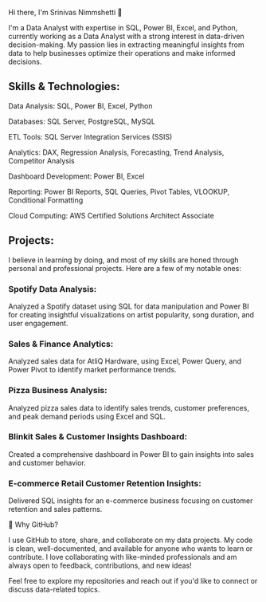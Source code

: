 Hi there, I'm Srinivas Nimmshetti 👋

I'm a Data Analyst with expertise in SQL, Power BI, Excel, and Python, currently working as a Data Analyst with a strong interest in data-driven decision-making. My passion lies in extracting meaningful insights from data to help businesses optimize their operations and make informed decisions.

## Skills & Technologies:

Data Analysis: SQL, Power BI, Excel, Python

Databases: SQL Server, PostgreSQL, MySQL

ETL Tools: SQL Server Integration Services (SSIS)

Analytics: DAX, Regression Analysis, Forecasting, Trend Analysis, Competitor Analysis

Dashboard Development: Power BI, Excel

Reporting: Power BI Reports, SQL Queries, Pivot Tables, VLOOKUP, Conditional Formatting

Cloud Computing: AWS Certified Solutions Architect Associate

## Projects:

I believe in learning by doing, and most of my skills are honed through personal and professional projects. Here are a few of my notable ones:

### Spotify Data Analysis: 

Analyzed a Spotify dataset using SQL for data manipulation and Power BI for creating insightful visualizations on artist popularity, song duration, and user engagement.

### Sales & Finance Analytics: 

Analyzed sales data for AtliQ Hardware, using Excel, Power Query, and Power Pivot to identify market performance trends.

### Pizza Business Analysis: 

Analyzed pizza sales data to identify sales trends, customer preferences, and peak demand periods using Excel and SQL.

### Blinkit Sales & Customer Insights Dashboard: 

Created a comprehensive dashboard in Power BI to gain insights into sales and customer behavior.

### E-commerce Retail Customer Retention Insights: 

Delivered SQL insights for an e-commerce business focusing on customer retention and sales patterns.

🔹 Why GitHub?

I use GitHub to store, share, and collaborate on my data projects. My code is clean, well-documented, and available for anyone who wants to learn or contribute. I love collaborating with like-minded professionals and am always open to feedback, contributions, and new ideas!

Feel free to explore my repositories and reach out if you'd like to connect or discuss data-related topics.

